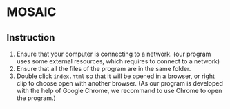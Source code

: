 # MOSAIC

## Instruction
1. Ensure that your computer is connecting to a network. (our program uses some external resources, which requires to connect to a network)
2. Ensure that all the files of the program are in the same folder.
3. Double click `index.html` so that it will be opened in a browser, or right clip to choose open with another browser. (As our program is developed with the help of Google Chrome, we recommand to use Chrome to open the program.)
